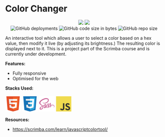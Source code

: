 <h1>Color Changer</h1>
<div align="center">

![](https://api.checklyhq.com/v1/badges/checks/942fd695-df82-433d-909b-3c3efe4ce36b?style=for-the-badge&theme=dark) ![](https://api.checklyhq.com/v1/badges/checks/942fd695-df82-433d-909b-3c3efe4ce36b?style=for-the-badge&theme=dark&responseTime=true) <br> ![GitHub deployments](https://img.shields.io/github/deployments/asbhogal/JavaScript-Color-Tool/production?label=DEPLOYMENT%20STATE&style=for-the-badge&labelColor=000) ![GitHub code size in bytes](https://img.shields.io/github/languages/code-size/asbhogal/JavaScript-Color-Tool?style=for-the-badge&labelColor=000) ![GitHub repo size](https://img.shields.io/github/repo-size/asbhogal/JavaScript-Color-Tool?color=blueviolet&style=for-the-badge&labelColor=000)

</div>

An interactive tool which allows a user to select a color based on a hex value, then modify it live (by adjusting its brightness.) The resulting color is displayed next to it. This is a project part of the Scrimba course and is currently under development.

<strong>Features:</strong><br>
  - Fully responsive
  - Optimised for the web

<strong>Stacks Used:</strong><br>
<br>
<a target="_blank" rel="noopener noreferrer" href="https://github.com/devicons/devicon/blob/master/icons/html5/html5-original.svg"><img src="https://github.com/devicons/devicon/raw/master/icons/html5/html5-original.svg" alt="html5" width="50" height="50" style="max-width:100%;"></a>
<a target="_blank" rel="noopener noreferrer" href="https://github.com/devicons/devicon/blob/master/icons/css3/css3-original.svg"><img src="https://github.com/devicons/devicon/raw/master/icons/css3/css3-original.svg" alt="css3" width="50" height="50" style="max-width:100%;"></a>
<a target="_blank" rel="noopener noreferrer" href="https://github.com/devicons/devicon/blob/master/icons/sass/sass-original.svg"><img src="https://github.com/devicons/devicon/blob/master/icons/sass/sass-original.svg" alt="sass" width="50" height="50" style="max-width:100%;"></a>
<a target="_blank" rel="noopener noreferrer" href="https://github.com/devicons/devicon/blob/master/icons/javascript/javascript-original.svg"><img src="https://github.com/devicons/devicon/raw/master/icons/javascript/javascript-original.svg" alt="JavaScript" width="50" height="50" style="max-width:100%;"></a>

<strong>Resources:</strong>
  - https://scrimba.com/learn/javascriptcolortool/
